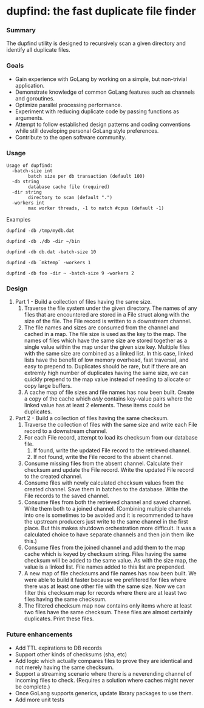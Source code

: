 # dupfind: the fast duplicate file finder

### Summary

The dupfind utility is designed to recursively scan a given directory and identify all duplicate files.

### Goals

* Gain experience with GoLang by working on a simple, but non-trivial application.  
* Demonstrate knowledge of common GoLang features such as channels and goroutines.  
* Optimize parallel processing performance.  
* Experiment with reducing duplicate code by passing functions as arguments.  
* Attempt to follow established design patterns and coding conventions while still developing personal GoLang style preferences.
* Contribute to the open software community.

### Usage

```
Usage of dupfind:
  -batch-size int
    	batch size per db transaction (default 100)
  -db string
    	database cache file (required)
  -dir string
    	directory to scan (default ".")
  -workers int
    	max worker threads, -1 to match #cpus (default -1)
```

Examples

```
dupfind -db /tmp/mydb.dat

dupfind -db ./db -dir ~/bin

dupfind -db db.dat -batch-size 10

dupfind -db `mktemp` -workers 1

dupfind -db foo -dir ~ -batch-size 9 -workers 2
```

### Design

1. Part 1 - Build a collection of files having the same size.
    1. Traverse the file system under the given directory.  The names of any files that are encountered are stored in a File struct along with the size of the file.  The File record is written to a downstream channel.
    1. The file names and sizes are consumed from the channel and cached in a map.  The file size is used as the key to the map.  The names of files which have the same size are stored together as a single value within the map under the given size key.  Multiple files with the same size are combined as a linked list.  In this case, linked lists have the benefit of low memory overhead, fast traversal, and easy to prepend to.  Duplicates should be rare, but if there are an extremly high number of duplicates having the same size, we can quickly prepend to the map value instead of needing to allocate or copy large buffers.
    1. A cache map of file sizes and file names has now been built.  Create a copy of the cache which *only* contains key-value pairs where the linked value has at least 2 elements.  These items could be duplicates.
1. Part 2 - Build a collection of files having the same checksum.
    1. Traverse the collection of files with the same size and write each File record to a downstream channel.
    1. For each File record, attempt to load its checksum from our database file.
        1. If found, write the updated File record to the retrieved channel.
        1. If not found, write the File record to the absent channel.
    1. Consume missing files from the absent channel.  Calculate their checksum and update the File record.  Write the updated File record to the created channel.
    1. Consume files with newly calculated checksum values from the created channel.  Save them in batches to the database.  Write the File records to the saved channel.
    1. Consume files from both the retrieved channel and saved channel.  Write them both to a joined channel.  (Combining multiple channels into one is sometimes to be avoided and it is recommended to have the upstream producers just write to the same channel in the first place.  But this makes shutdown orchestration more difficult.  It was a calculated choice to have separate channels and then join them like this.)
    1. Consume files from the joined channel and add them to the map cache which is keyed by checksum string.  Files having the same checksum will be added to the same value.  As with the size map, the value is a linked list.  File names added to this list are prepended.
    1. A new map of file checksums and file names has now been built.  We were able to build it faster because we prefiltered for files where there was at least one other file with the same size.  Now we can filter this checksum map for records where there are at least two files having the same checksum.
    1. The filtered checksum map now contains only items where at least two files have the same checksum.  These files are almost certainly duplicates.  Print these files.

### Future enhancements

* Add TTL expirations to DB records
* Support other kinds of checksums (sha, etc)
* Add logic which actually compares files to prove they are identical and not merely having the same checksum.
* Support a streaming scenario where there is a neverending channel of incoming files to check.  (Requires a solution where caches might never be complete.)
* Once GoLang supports generics, update library packages to use them.
* Add more unit tests
